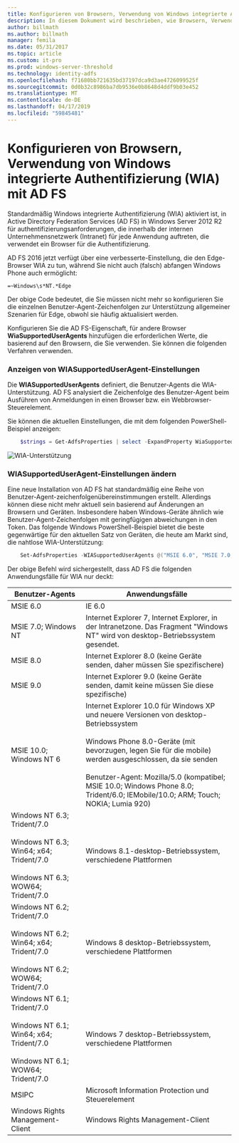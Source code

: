 ```yaml
---
title: Konfigurieren von Browsern, Verwendung von Windows integrierte Authentifizierung (WIA) mit AD FS
description: In diesem Dokument wird beschrieben, wie Browsern, Verwendung WIA mit AD FS konfigurieren
author: billmath
ms.author: billmath
manager: femila
ms.date: 05/31/2017
ms.topic: article
ms.custom: it-pro
ms.prod: windows-server-threshold
ms.technology: identity-adfs
ms.openlocfilehash: f71680bb721635bd37197dca9d3ae4726099525f
ms.sourcegitcommit: 0d0b32c8986ba7db9536e0b8648d4ddf9b03e452
ms.translationtype: MT
ms.contentlocale: de-DE
ms.lasthandoff: 04/17/2019
ms.locfileid: "59845481"
---
```

# <a name="configure-browsers-to-use-windows-integrated-authentication-wia-with-ad-fs"></a>Konfigurieren von Browsern, Verwendung von Windows integrierte Authentifizierung (WIA) mit AD FS

Standardmäßig Windows integrierte Authentifizierung (WIA) aktiviert ist, in Active Directory Federation Services (AD FS) in Windows Server 2012 R2 für authentifizierungsanforderungen, die innerhalb der internen Unternehmensnetzwerk (Intranet) für jede Anwendung auftreten, die verwendet ein Browser für die Authentifizierung.

AD FS 2016 jetzt verfügt über eine verbesserte-Einstellung, die den Edge-Browser WIA zu tun, während Sie nicht auch (falsch) abfangen Windows Phone auch ermöglicht:

    =~Windows\s*NT.*Edge

Der obige Code bedeutet, die Sie müssen nicht mehr so konfigurieren Sie die einzelnen Benutzer-Agent-Zeichenfolgen zur Unterstützung allgemeiner Szenarien für Edge, obwohl sie häufig aktualisiert werden.

Konfigurieren Sie die AD FS-Eigenschaft, für andere Browser **WiaSupportedUserAgents** hinzufügen die erforderlichen Werte, die basierend auf den Browsern, die Sie verwenden.  Sie können die folgenden Verfahren verwenden.



### <a name="view-wiasupporteduseragent-settings"></a>Anzeigen von WIASupportedUserAgent-Einstellungen
Die **WIASupportedUserAgents** definiert, die Benutzer-Agents die WIA-Unterstützung. AD FS analysiert die Zeichenfolge des Benutzer-Agent beim Ausführen von Anmeldungen in einen Browser bzw. ein Webbrowser-Steuerelement.

Sie können die aktuellen Einstellungen, die mit dem folgenden PowerShell-Beispiel anzeigen:

```powershell
    $strings = Get-AdfsProperties | select -ExpandProperty WiaSupportedUserAgents
```

![WIA-Unterstützung](../operations/media/Configure-AD-FS-Browser-WIA/wiasupport.png)

### <a name="change-wiasupporteduseragent-settings"></a>WIASupportedUserAgent-Einstellungen ändern
Eine neue Installation von AD FS hat standardmäßig eine Reihe von Benutzer-Agent-zeichenfolgenübereinstimmungen erstellt. Allerdings können diese nicht mehr aktuell sein basierend auf Änderungen an Browsern und Geräten. Insbesondere haben Windows-Geräte ähnlich wie Benutzer-Agent-Zeichenfolgen mit geringfügigen abweichungen in den Token. Das folgende Windows PowerShell-Beispiel bietet die beste gegenwärtige für den aktuellen Satz von Geräten, die heute am Markt sind, die nahtlose WIA-Unterstützung:

```powershell
    Set-AdfsProperties -WIASupportedUserAgents @("MSIE 6.0", "MSIE 7.0; Windows NT", "MSIE 8.0", "MSIE 9.0", "MSIE 10.0; Windows NT 6", "Windows NT 6.3; Trident/7.0", "Windows NT 6.3; Win64; x64; Trident/7.0", "Windows NT 6.3; WOW64; Trident/7.0", "Windows NT 6.2; Trident/7.0", "Windows NT 6.2; Win64; x64; Trident/7.0", "Windows NT 6.2; WOW64; Trident/7.0", "Windows NT 6.1; Trident/7.0", "Windows NT 6.1; Win64; x64; Trident/7.0", "Windows NT 6.1; WOW64; Trident/7.0", "MSIPC", "Windows Rights Management Client")
```

Der obige Befehl wird sichergestellt, dass AD FS die folgenden Anwendungsfälle für WIA nur deckt:

Benutzer-Agents|Anwendungsfälle|
-----|-----|
MSIE 6.0|IE 6.0|
MSIE 7.0; Windows NT|Internet Explorer 7, Internet Explorer, in der Intranetzone. Das Fragment "Windows NT" wird von desktop-Betriebssystem gesendet.|
MSIE 8.0|Internet Explorer 8.0 (keine Geräte senden, daher müssen Sie spezifischere)|
MSIE 9.0|Internet Explorer 9.0 (keine Geräte senden, damit keine müssen Sie diese spezifische)|
MSIE 10.0; Windows NT 6|Internet Explorer 10.0 für Windows XP und neuere Versionen von desktop-Betriebssystem</br></br>Windows Phone 8.0-Geräte (mit bevorzugen, legen Sie für die mobile) werden ausgeschlossen, da sie senden</br></br>Benutzer-Agent: Mozilla/5.0 (kompatibel; MSIE 10.0; Windows Phone 8.0; Trident/6.0; IEMobile/10.0; ARM; Touch; NOKIA; Lumia 920)|
Windows NT 6.3; Trident/7.0</br></br>Windows NT 6.3; Win64; x64; Trident/7.0</br></br>Windows NT 6.3; WOW64; Trident/7.0| Windows 8.1-desktop-Betriebssystem, verschiedene Plattformen|
Windows NT 6.2; Trident/7.0</br></br>Windows NT 6.2; Win64; x64; Trident/7.0</br></br>Windows NT 6.2; WOW64; Trident/7.0|Windows 8 desktop-Betriebssystem, verschiedene Plattformen|
Windows NT 6.1; Trident/7.0</br></br>Windows NT 6.1; Win64; x64; Trident/7.0</br></br>Windows NT 6.1; WOW64; Trident/7.0|Windows 7 desktop-Betriebssystem, verschiedene Plattformen|
MSIPC| Microsoft Information Protection und Steuerelement|
Windows Rights Management-Client|Windows Rights Management-Client|
